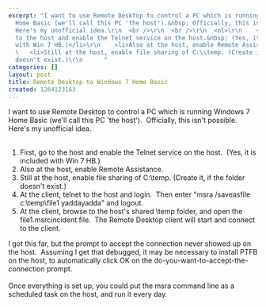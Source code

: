 ```yaml
---
excerpt: "I want to use Remote Desktop to control a PC which is running Windows 7
  Home Basic (we'll call this PC 'the host').&nbsp; Officially, this isn't possible.&nbsp;
  Here's my unofficial idea.\r\n  <br />\r\n  <br />\r\n  <ol>\r\n    <li>First, go
  to the host and enable the Telnet service on the host.&nbsp; (Yes, it is included
  with Win 7 HB.)</li>\r\n    <li>Also at the host, enable Remote Assistance.</li>\r\n
  \   <li>Still at the host, enable file sharing of C:\\temp. (Create it, if the folder
  doesn't exist.)\r\n      "
categories: []
layout: post
title: Remote Desktop to Windows 7 Home Basic
created: 1264123163
---
```

I want to use Remote Desktop to control a PC which is running Windows 7 Home Basic (we'll call this PC 'the host').&nbsp; Officially, this isn't possible.&nbsp; Here's my unofficial idea.
  <br />
  <br />
  <ol>
    <li>First, go to the host and enable the Telnet service on the host.&nbsp; (Yes, it is included with Win 7 HB.)</li>
    <li>Also at the host, enable Remote Assistance.</li>
    <li>Still at the host, enable file sharing of C:\temp. (Create it, if the folder doesn't exist.)
      <br /></li>
    <li>At the client, telnet to the host and login.&nbsp; Then enter &quot;msra /saveasfile c:\temp\file1 yaddayadda&quot; and logout.</li>
    <li>At the client, browse to the host's shared \temp folder, and open the file1.msrcincident file.&nbsp; The Remote Desktop client will start and connect to the client.
      <br /></li>
  </ol>I got this far, but the prompt to accept the connection never showed up on the host.&nbsp; Assuming I get that debugged, it may be necessary to install PTFB on the host, to automatically click OK on the do-you-want-to-accept-the-connection prompt.
  <br />
  <br />Once everything is set up, you could put the msra command line as a scheduled task on the host, and run it every day.
  <br />
